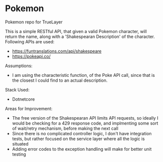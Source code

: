 # Pokemon
Pokemon repo for TrueLayer

This is a simple RESTful API, that given a valid Pokemon character, will return the name, along with a 'Shakespearan Description' of the character. 
Following APIs are used:
- https://funtranslations.com/api/shakespeare
- https://pokeapi.co/

Assumptions:
- I am using the characteristic function, of the Poke API call, since that is the closest I could find to an actual description.

Stack Used:
- Dotnetcore

Areas for Improvement:
- The free version of the Shakespearan API limits API requests, so ideally I would be checking for a 429 response code, and implmenting some sort of wait/retry mechanism,
before making the next call
- Since there is no complicated controller logic, I don't have integration tests, but rather focused on the service layer where all the logic is situated
- Adding error codes to the exception handling will make for better unit testing

